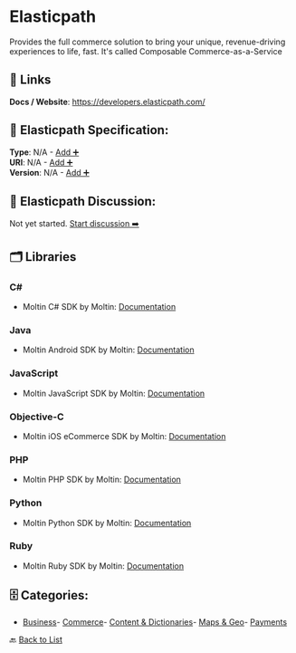 # Elasticpath

Provides the full commerce solution to bring your unique, revenue-driving experiences to life, fast. It's called Composable Commerce-as-a-Service

##  🔗 Links
**Docs / Website**: https://developers.elasticpath.com/

## 🧬 Elasticpath Specification:
**Type**: N/A - [Add ➕](https://github.com/apis-list/apis-list/edit/main/apis.yaml#L5815)  
**URI**: N/A - [Add ➕](https://github.com/apis-list/apis-list/edit/main/apis.yaml#L5815)  
**Version**: N/A - [Add ➕](https://github.com/apis-list/apis-list/edit/main/apis.yaml#L5815)

## 💬 Elasticpath Discussion:
Not yet started. [Start discussion ➡️](https://github.com/apis-list/apis-list/discussions/new)

## 🗂️ Libraries
### C#
- Moltin C# SDK by Moltin: [Documentation](https://github.com/moltin/csharp-sdk)
### Java
- Moltin Android SDK by Moltin: [Documentation](https://github.com/moltin/android-sdk)
### JavaScript
- Moltin JavaScript SDK by Moltin: [Documentation](https://moltin.com/getting-started/js)
### Objective-C
- Moltin iOS eCommerce SDK by Moltin: [Documentation](https://moltin.com/ios-ecommerce-sdk)
### PHP
- Moltin PHP SDK by Moltin: [Documentation](https://github.com/moltin/php-sdk)
### Python
- Moltin Python SDK by Moltin: [Documentation](https://github.com/moltin/python-sdk)
### Ruby
- Moltin Ruby SDK by Moltin: [Documentation](https://github.com/moltin/ruby-sdk)


## 🗄️ Categories:
- [Business](https://github.com/apis-list/apis-list#business-)- [Commerce](https://github.com/apis-list/apis-list#commerce-)- [Content & Dictionaries](https://github.com/apis-list/apis-list#content--dictionaries-)- [Maps & Geo](https://github.com/apis-list/apis-list#maps--geo-)- [Payments](https://github.com/apis-list/apis-list#payments-)

🔙  [Back to List](https://github.com/apis-list/apis-list)
